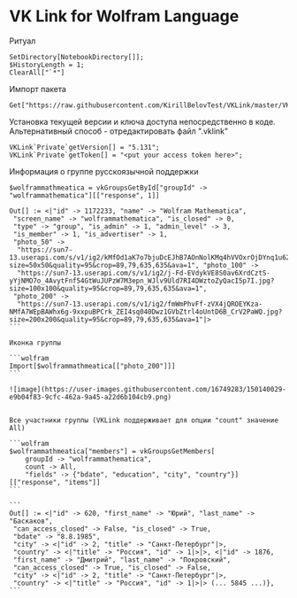 # VK Link for Wolfram Language

Ритуал

```wolfram
SetDirectory[NotebookDirectory[]];
$HistoryLength = 1; 
ClearAll["`*"]
```

Импорт пакета

```wolfram
Get["https://raw.githubusercontent.com/KirillBelovTest/VKLink/master/VKLink.wl"]
```

Установка текущей версии и ключа доступа непосредственно в коде. Альтернативный способ - отредактировать файл ".vklink"

```wolfram
VKLink`Private`getVersion[] = "5.131";
VKLink`Private`getToken[] = "<put your access token here>";
```

Информация о группе русскоязычной поддержки

```wolfram
$wolframmathmeatica = vkGroupsGetById["groupId" -> "wolframmathematica"][["response", 1]]
```

````wolfram
Out[] := <|"id" -> 1172233, "name" -> "Wolfram Mathematica", 
 "screen_name" -> "wolframmathematica", "is_closed" -> 0, 
 "type" -> "group", "is_admin" -> 1, "admin_level" -> 3, 
 "is_member" -> 1, "is_advertiser" -> 1, 
 "photo_50" -> 
  "https://sun7-13.userapi.com/s/v1/ig2/kMfOd1aK7o7bjuDcEJhB7AOnNolKMq4hVVOxrOjDYnq1u62auJJf0gCPM9SUDC0ZtdTFNuoqcCKcpc_jKx6wikRv.jpg?size=50x50&quality=95&crop=89,79,635,635&ava=1", "photo_100" -> 
  "https://sun7-13.userapi.com/s/v1/ig2/j-Fd-EVdykVE8S0av6XrdCztS-yYjNMO7o_4AvytFnf54GtWuJUPzW7M3epn_WJlv9Uld7RI4DWztoZyQacI5p7I.jpg?size=100x100&quality=95&crop=89,79,635,635&ava=1", 
 "photo_200" -> 
  "https://sun7-13.userapi.com/s/v1/ig2/fmWmPhvFf-zVX4jQROEYKza-NMfA7WEpBAWhx6g-9xxpuBPCrk_ZEI4sq040Dwz1GVbZtrl4oUntD6B_CrV2PaWQ.jpg?size=200x200&quality=95&crop=89,79,635,635&ava=1"|>
```

Иконка группы

```wolfram
Import[$wolframmathmeatica[["photo_200"]]]
```

![image](https://user-images.githubusercontent.com/16749283/150140029-e9b04f83-9cfc-462a-9a45-a22d6b104cb9.png)


Все участники группы (VKLink поддерживает для опции "count" значение All)

```wolfram
$wolframmathmeatica["members"] = vkGroupsGetMembers[
	groupId -> "wolframmathematica", 
	count -> All, 
	"fields" -> {"bdate", "education", "city", "country"}][["response", "items"]]
```

```
Out[] := <|"id" -> 620, "first_name" -> "Юрий", "last_name" -> "Баскаков", 
 "can_access_closed" -> False, "is_closed" -> True, 
 "bdate" -> "8.8.1985", 
 "city" -> <|"id" -> 2, "title" -> "Санкт-Петербург"|>, 
 "country" -> <|"title" -> "Россия", "id" -> 1|>|>, <|"id" -> 1876, 
 "first_name" -> "Дмитрий", "last_name" -> "Покровский", 
 "can_access_closed" -> True, "is_closed" -> False, 
 "city" -> <|"id" -> 2, "title" -> "Санкт-Петербург"|>, 
 "country" -> <|"title" -> "Россия", "id" -> 1|>|> (... 5845 ...)},
```
